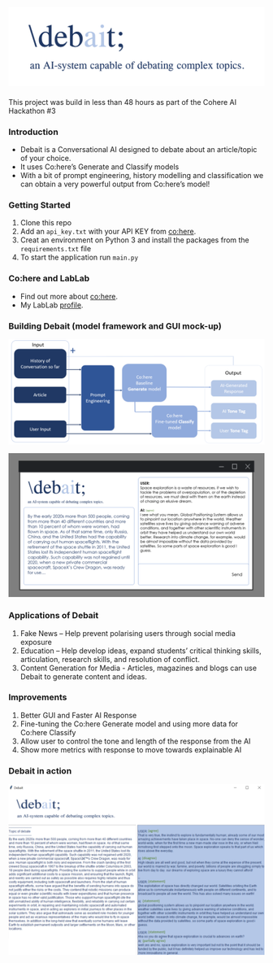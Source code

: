 ![alt text](debait_logo.png)
---
This project was build in less than 48 hours as part of the Cohere AI Hackathon #3

### Introduction

- Debait is a Conversational AI designed to debate about an article/topic of your choice.
- It uses Co:here’s Generate and Classify models
- With a bit of prompt engineering, history modelling and classification we can obtain a very powerful output from Co:here’s model!

### Getting Started

1. Clone this repo
2. Add an ``api_key.txt`` with your API KEY from [co:here](https://os.cohere.ai/login?presetId=1b7d097c-bd43-4bf9-9300-86ea08b0c248).
3. Creat an environment on Python 3 and install the packages from the ``requirements.txt`` file
3. To start the application run ``main.py``

### Co:here and LabLab

- Find out more about [co:here](https://cohere.ai/).
- My LabLab [profile](https://lablab.ai/u/@Vinush).

### Building Debait (model framework and GUI mock-up)

![alt text](debait_model.png)

![alt text](debait_mock_up.png)

### Applications of Debait

1. Fake News – Help prevent polarising users through social media exposure
2. Education – Help develop ideas, expand students’ critical thinking skills, articulation, research skills, and resolution of conflict.
3. Content Generation for Media -  Articles, magazines and blogs can use Debait to generate content and ideas.

### Improvements

1. Better GUI and Faster AI Response
2. Fine-tuning the Co:here Generate model and using more data for Co:here Classify
3. Allow user to control the tone and length of the response from the AI
4. Show more metrics with response to move towards explainable AI

### Debait in action

![alt text](debait_example.png)

